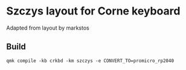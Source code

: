# Szczys layout for Corne keyboard

Adapted from layout by markstos

## Build

```
qmk compile -kb crkbd -km szczys -e CONVERT_TO=promicro_rp2040
```

